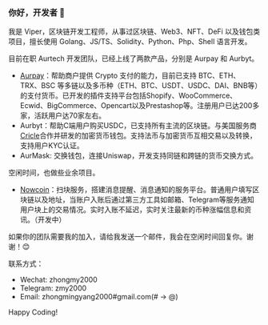 ### 你好，开发者 👋

我是 Viper，区块链开发工程师，从事过区块链、Web3、NFT、DeFi 以及钱包类项目，擅长使用 Golang、JS/TS、Solidity、Python、Php、Shell 语言开发。

目前在职 Aurtech 开发团队，已经上线了两款产品，分别是 Aurpay 和 Aurbyt。

- [Aurpay](https://aurpay.net)：帮助商户提供 Crypto 支付的能力，目前已支持 BTC、ETH、TRX、BSC 等多链以及多币种（ETH、BTC、USDT、USDC、DAI、BNB等）的支付货币。已开发的插件支持平台包括Shopify、WooCommerce、Ecwid、BigCommerce、Opencart以及Prestashop等。注册用户已达200多家，活跃用户达70家左右。
- Aurbyt：帮助C端用户购买USDC，已支持所有主流的区块链。与美国服务商[Cricle](https://www.circle.com/en/usdc)合作并研发的加密货币钱包。支持法币与加密货币互相交易以及转换，支持用户KYC认证。
- AurMask: 交换钱包，连接Uniswap，开发支持同链和跨链的货币交换方式。

空闲时间，也做些业余项目。

- [Nowcoin](https://nowcoin.info)：扫块服务，搭建消息提醒、消息通知的服务平台。普通用户填写区块链以及地址，当账户入账后通过第三方工具如邮箱、Telegram等服务通知用户块上的交易情况。实时入账不延迟，实时关注最新的币种涨幅信息和资讯。（开发中）

如果你的团队需要我的加入，请给我发送一个邮件，我会在空闲时间回复你。谢谢！😊

联系方式：

- Wechat: zhongmy2000
- Telegram: zmy2000
- Email: zhongmingyang2000#gmail.com(# -> @)

Happy Coding!
